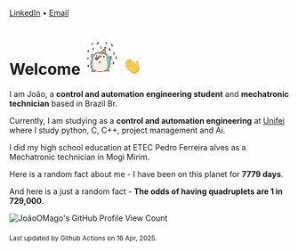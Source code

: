 [LinkedIn](https://www.linkedin.com/in/joão-pedro-gozzoli-b95641301/) &bull;
[Email](joaopedrogozzoli@gmail.com)

# Welcome <img src="happy.gif" height="64px" /> <img src="wave.gif" height="32px" />

I am João, a  **control and automation engineering student** and **mechatronic technician** based in Brazil Br.

Currently, I am studying as a **control and automation engineering** at [Unifei](https://unifei.edu.br) where I study python, C, C++, project management and Ai.

I did my high school education at ETEC Pedro Ferreira alves as a Mechatronic technician in Mogi Mirim.

Here is a random fact about me - I have been on this planet for **7779 days**.

And here is a just a random fact -  **The odds of having quadruplets are 1 in 729,000**.

![JoãoOMago's GitHub Profile View Count](https://komarev.com/ghpvc/?username=JoaoOMago)

<sub>Last updated by Github Actions on 16 Apr, 2025.</sub>
